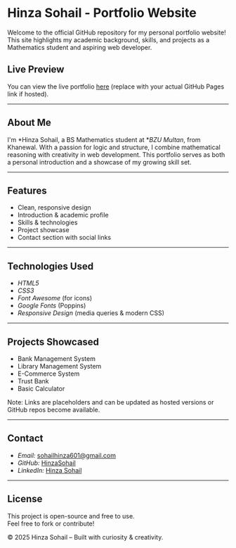 # Hinza Sohail - Portfolio Website

Welcome to the official GitHub repository for my personal portfolio website!  
This site highlights my academic background, skills, and projects as a Mathematics student and aspiring web developer.

## Live Preview

You can view the live portfolio [here](https://hinzasohail.github.io) (replace with your actual GitHub Pages link if hosted).

---

## About Me

I'm *Hinza Sohail, a BS Mathematics student at **BZU Multan*, from Khanewal. With a passion for logic and structure, I combine mathematical reasoning with creativity in web development. This portfolio serves as both a personal introduction and a showcase of my growing skill set.

---

## Features

- Clean, responsive design
- Introduction & academic profile
- Skills & technologies
- Project showcase
- Contact section with social links

---

## Technologies Used

- *HTML5*
- *CSS3*
- *Font Awesome* (for icons)
- *Google Fonts* (Poppins)
- *Responsive Design* (media queries & modern CSS)

---

## Projects Showcased

- Bank Management System  
- Library Management System  
- E-Commerce System  
- Trust Bank  
- Basic Calculator  

Note: Links are placeholders and can be updated as hosted versions or GitHub repos become available.

---

## Contact

- *Email:* [sohailhinza601@gmail.com](mailto:sohailhinza601@gmail.com)  
- *GitHub:* [HinzaSohail](https://github.com/HinzaSohail/)  
- *LinkedIn:* [Hinza Sohail](https://www.linkedin.com/in/hinza-sohail-b79672296)

---

## License

This project is open-source and free to use.  
Feel free to fork or contribute!

&copy; 2025 Hinza Sohail – Built with curiosity & creativity.
